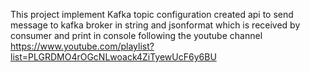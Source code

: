 This project implement Kafka topic configuration
created api to send message to kafka broker in string and jsonformat
which is received by consumer and print in console following the youtube channel https://www.youtube.com/playlist?list=PLGRDMO4rOGcNLwoack4ZiTyewUcF6y6BU
